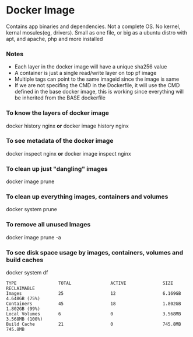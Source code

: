 # Docker Image
Contains app binaries and dependencies. Not a complete OS. No kernel, kernal mosules(eg, drivers). Small as one file, or big as a ubuntu distro with apt, and apache, php and more installed

### Notes
* Each layer in the docker image will have a unique sha256 value
* A container is just a single read/write layer on top pf image
* Multiple tags can point to the same imageid since the image is same
* If we are not specifing the CMD in the Dockerfile, it will use the CMD defined in the base docker image, this is working since everything will be inherited from the BASE dockerfile

### To know the layers of docker image
docker history nginx **or** docker image history nginx

### To see metadata of the docker image
docker inspect nginx **or** docker image inspect nginx

###  To clean up just "dangling" images
docker image prune

### To clean up everything images, containers and volumes
docker system prune

### To remove all unused Images
docker image prune -a

### To see disk space usage by images, containers, volumes and build caches
docker system df
```
TYPE                TOTAL               ACTIVE              SIZE                RECLAIMABLE
Images              25                  12                  6.169GB             4.648GB (75%)
Containers          45                  18                  1.802GB             1.802GB (99%)
Local Volumes       6                   0                   3.568MB             3.568MB (100%)
Build Cache         21                  0                   745.8MB             745.8MB
```

